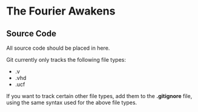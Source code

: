 # The Fourier Awakens
## Source Code

All source code should be placed in here.

Git currently only tracks the following file types:

* .v
* .vhd
* .ucf

If you want to track certain other file types, add them to the **.gitignore** file, using the same syntax used for the above file types.
